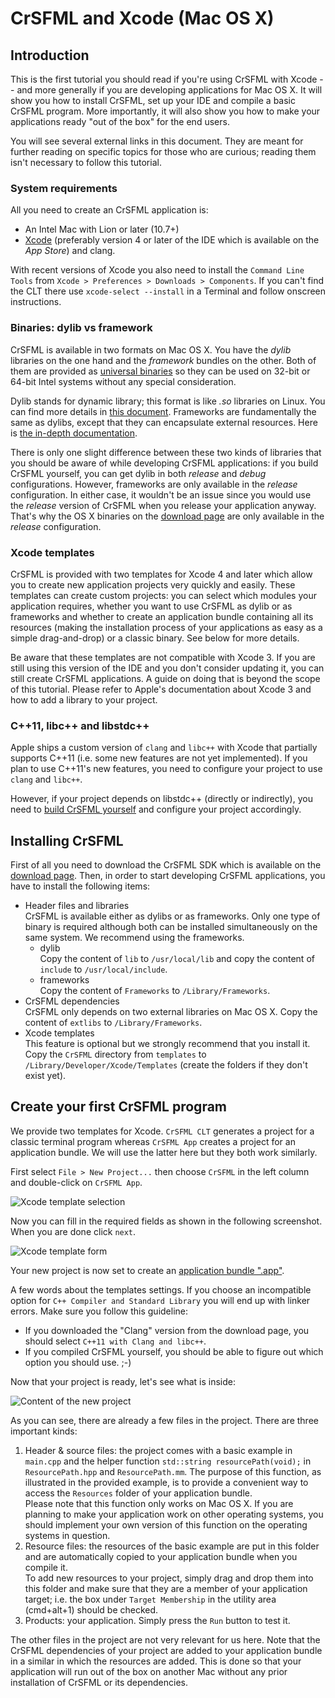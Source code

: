 # CrSFML and Xcode (Mac OS X)

## Introduction

This is the first tutorial you should read if you're using CrSFML with Xcode -- and more generally if you are developing applications for Mac OS X. It will show you how to install CrSFML, set up your IDE and compile a basic CrSFML program. More importantly, it will also show you how to make your applications ready "out of the box" for the end users. 

You will see several external links in this document. They are meant for further reading on specific topics for those who are curious; reading them isn't necessary to follow this tutorial. 

### System requirements

All you need to create an CrSFML application is: 

* An Intel Mac with Lion or later (10.7+)
* [Xcode](http://developer.apple.com/xcode/ "Download Xcode") (preferably version 4 or later of the IDE which is available on the *App Store*) and clang.

With recent versions of Xcode you also need to install the `Command Line Tools` from `Xcode > Preferences > Downloads > Components`. If you can't find the CLT there use `xcode-select --install` in a Terminal and follow onscreen instructions. 

### Binaries: dylib vs framework

CrSFML is available in two formats on Mac OS X. You have the *dylib* libraries on the one hand and the *framework* bundles on the other. Both of them are provided as [universal binaries](http://en.wikipedia.org/wiki/Universal_binary "Go to Wikipedia's article about universal binary") so they can be used on 32-bit or 64-bit Intel systems without any special consideration. 

Dylib stands for dynamic library; this format is like *.so* libraries on Linux. You can find more details in [this document](https://developer.apple.com/library/mac/#documentation/DeveloperTools/Conceptual/DynamicLibraries/ "Go to Apple's documentation about dylib"). Frameworks are fundamentally the same as dylibs, except that they can encapsulate external resources. Here is [the in-depth documentation](https://developer.apple.com/library/mac/#documentation/MacOSX/Conceptual/BPFrameworks/Frameworks.html "Go to Apple's documentation about framework"). 

There is only one slight difference between these two kinds of libraries that you should be aware of while developing CrSFML applications: if you build CrSFML yourself, you can get dylib in both *release* and *debug* configurations. However, frameworks are only available in the *release* configuration. In either case, it wouldn't be an issue since you would use the *release* version of CrSFML when you release your application anyway. That's why the OS X binaries on the [download page](../../download.html "Go to the download page") are only available in the *release* configuration. 

### Xcode templates

CrSFML is provided with two templates for Xcode 4 and later which allow you to create new application projects very quickly and easily. These templates can create custom projects: you can select which modules your application requires, whether you want to use CrSFML as dylib or as frameworks and whether to create an application bundle containing all its resources (making the installation process of your applications as easy as a simple drag-and-drop) or a classic binary. See below for more details. 

Be aware that these templates are not compatible with Xcode 3. If you are still using this version of the IDE and you don't consider updating it, you can still create CrSFML applications. A guide on doing that is beyond the scope of this tutorial. Please refer to Apple's documentation about Xcode 3 and how to add a library to your project. 

### C++11, libc++ and libstdc++

Apple ships a custom version of `clang` and `libc++` with Xcode that partially supports C++11 (i.e. some new features are not yet implemented). If you plan to use C++11's new features, you need to configure your project to use `clang` and `libc++`. 

However, if your project depends on libstdc++ (directly or indirectly), you need to [build CrSFML yourself](compile-with-cmake.html "Compiling CrSFML with CMake") and configure your project accordingly. 

## Installing CrSFML

First of all you need to download the CrSFML SDK which is available on the [download page](../../download.html "Go to the download page"). Then, in order to start developing CrSFML applications, you have to install the following items: 

  * Header files and libraries  
CrSFML is available either as dylibs or as frameworks. Only one type of binary is required although both can be installed simultaneously on the same system. We recommend using the frameworks. 
    * dylib  
Copy the content of `lib` to `/usr/local/lib` and copy the content of `include` to `/usr/local/include`. 
    * frameworks  
Copy the content of `Frameworks` to `/Library/Frameworks`. 
  * CrSFML dependencies  
CrSFML only depends on two external libraries on Mac OS X. Copy the content of `extlibs` to `/Library/Frameworks`. 
  * Xcode templates  
This feature is optional but we strongly recommend that you install it. Copy the `CrSFML` directory from `templates` to `/Library/Developer/Xcode/Templates` (create the folders if they don't exist yet). 

## Create your first CrSFML program

We provide two templates for Xcode. `CrSFML CLT` generates a project for a classic terminal program whereas `CrSFML App` creates a project for an application bundle. We will use the latter here but they both work similarly. 

First select `File > New Project...` then choose `CrSFML` in the left column and double-click on `CrSFML App`. 

![Xcode template selection](images/start-osx-new-project.png)

Now you can fill in the required fields as shown in the following screenshot. When you are done click `next`. 

![Xcode template form](images/start-osx-new-project-settings.png)

Your new project is now set to create an [application bundle ".app"](https://developer.apple.com/library/mac/#documentation/CoreFoundation/Conceptual/CFBundles/BundleTypes/BundleTypes.html "Go to Apple's documentation about application bundle"). 

A few words about the templates settings. If you choose an incompatible option for `C++ Compiler and Standard Library` you will end up with linker errors. Make sure you follow this guideline: 

* If you downloaded the "Clang" version from the download page, you should select `C++11 with Clang and libc++`.
* If you compiled CrSFML yourself, you should be able to figure out which option you should use. ;-)

Now that your project is ready, let's see what is inside: 

![Content of the new project](images/start-osx-window.png)

As you can see, there are already a few files in the project. There are three important kinds: 

  1. Header &amp; source files: the project comes with a basic example in `main.cpp` and the helper function `std::string resourcePath(void);` in `ResourcePath.hpp` and `ResourcePath.mm`. The purpose of this function, as illustrated in the provided example, is to provide a convenient way to access the `Resources` folder of your application bundle.  
Please note that this function only works on Mac OS X. If you are planning to make your application work on other operating systems, you should implement your own version of this function on the operating systems in question. 
  2. Resource files: the resources of the basic example are put in this folder and are automatically copied to your application bundle when you compile it.  
To add new resources to your project, simply drag and drop them into this folder and make sure that they are a member of your application target; i.e. the box under `Target Membership` in the utility area (cmd+alt+1) should be checked. 
  3. Products: your application. Simply press the `Run` button to test it. 

The other files in the project are not very relevant for us here. Note that the CrSFML dependencies of your project are added to your application bundle in a similar in which the resources are added. This is done so that your application will run out of the box on another Mac without any prior installation of CrSFML or its dependencies. 

